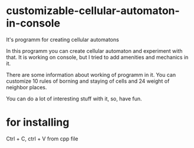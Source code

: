 # customizable-cellular-automaton-in-console
It's programm for creating cellular automatons

In this programm you can create cellular automaton and experiment with that. It is working on console, but I tried to add amenities and mechanics in it.

There are some information about working of programm in it. You can customize 10 rules of borning and staying of cells and 24 weight of neighbor places.

You can do a lot of interesting stuff with it, so, have fun.

# for installing

Ctrl + C, ctrl + V from cpp file

